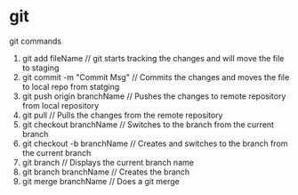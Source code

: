 # git
git commands
1) git add fileName                     // git starts tracking the changes and will move the file to staging 
2) git commit -m "Commit Msg"           // Commits the changes and moves the file to local repo from statging
3) git push origin branchName           // Pushes the changes to remote repository from local repository 
4) git pull                             // Pulls the changes from the remote repository
4) git checkout branchName              // Switches to the branch from the current branch 
5) git checkout -b branchName           // Creates and switches to the branch from the current branch 
6) git branch                           // Displays the current branch name    
7) git branch branchName                // Creates the branch 
8) git merge branchName                 // Does a git merge 

